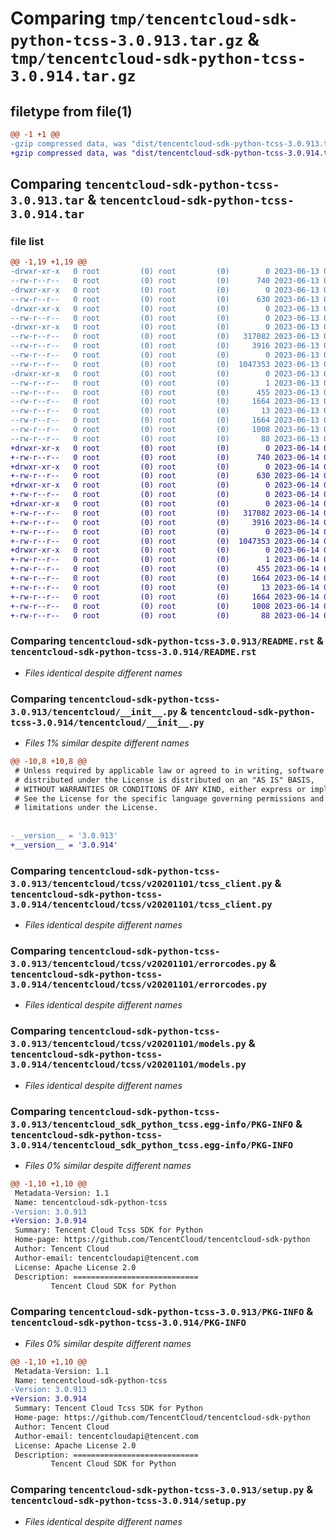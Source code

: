# Comparing `tmp/tencentcloud-sdk-python-tcss-3.0.913.tar.gz` & `tmp/tencentcloud-sdk-python-tcss-3.0.914.tar.gz`

## filetype from file(1)

```diff
@@ -1 +1 @@
-gzip compressed data, was "dist/tencentcloud-sdk-python-tcss-3.0.913.tar", last modified: Tue Jun 13 02:26:12 2023, max compression
+gzip compressed data, was "dist/tencentcloud-sdk-python-tcss-3.0.914.tar", last modified: Wed Jun 14 00:35:17 2023, max compression
```

## Comparing `tencentcloud-sdk-python-tcss-3.0.913.tar` & `tencentcloud-sdk-python-tcss-3.0.914.tar`

### file list

```diff
@@ -1,19 +1,19 @@
-drwxr-xr-x   0 root         (0) root         (0)        0 2023-06-13 02:26:12.000000 tencentcloud-sdk-python-tcss-3.0.913/
--rw-r--r--   0 root         (0) root         (0)      740 2023-06-13 02:26:12.000000 tencentcloud-sdk-python-tcss-3.0.913/README.rst
-drwxr-xr-x   0 root         (0) root         (0)        0 2023-06-13 02:26:12.000000 tencentcloud-sdk-python-tcss-3.0.913/tencentcloud/
--rw-r--r--   0 root         (0) root         (0)      630 2023-06-13 02:26:12.000000 tencentcloud-sdk-python-tcss-3.0.913/tencentcloud/__init__.py
-drwxr-xr-x   0 root         (0) root         (0)        0 2023-06-13 02:26:12.000000 tencentcloud-sdk-python-tcss-3.0.913/tencentcloud/tcss/
--rw-r--r--   0 root         (0) root         (0)        0 2023-06-13 02:26:12.000000 tencentcloud-sdk-python-tcss-3.0.913/tencentcloud/tcss/__init__.py
-drwxr-xr-x   0 root         (0) root         (0)        0 2023-06-13 02:26:12.000000 tencentcloud-sdk-python-tcss-3.0.913/tencentcloud/tcss/v20201101/
--rw-r--r--   0 root         (0) root         (0)   317082 2023-06-13 02:26:12.000000 tencentcloud-sdk-python-tcss-3.0.913/tencentcloud/tcss/v20201101/tcss_client.py
--rw-r--r--   0 root         (0) root         (0)     3916 2023-06-13 02:26:12.000000 tencentcloud-sdk-python-tcss-3.0.913/tencentcloud/tcss/v20201101/errorcodes.py
--rw-r--r--   0 root         (0) root         (0)        0 2023-06-13 02:26:12.000000 tencentcloud-sdk-python-tcss-3.0.913/tencentcloud/tcss/v20201101/__init__.py
--rw-r--r--   0 root         (0) root         (0)  1047353 2023-06-13 02:26:12.000000 tencentcloud-sdk-python-tcss-3.0.913/tencentcloud/tcss/v20201101/models.py
-drwxr-xr-x   0 root         (0) root         (0)        0 2023-06-13 02:26:12.000000 tencentcloud-sdk-python-tcss-3.0.913/tencentcloud_sdk_python_tcss.egg-info/
--rw-r--r--   0 root         (0) root         (0)        1 2023-06-13 02:26:12.000000 tencentcloud-sdk-python-tcss-3.0.913/tencentcloud_sdk_python_tcss.egg-info/dependency_links.txt
--rw-r--r--   0 root         (0) root         (0)      455 2023-06-13 02:26:12.000000 tencentcloud-sdk-python-tcss-3.0.913/tencentcloud_sdk_python_tcss.egg-info/SOURCES.txt
--rw-r--r--   0 root         (0) root         (0)     1664 2023-06-13 02:26:12.000000 tencentcloud-sdk-python-tcss-3.0.913/tencentcloud_sdk_python_tcss.egg-info/PKG-INFO
--rw-r--r--   0 root         (0) root         (0)       13 2023-06-13 02:26:12.000000 tencentcloud-sdk-python-tcss-3.0.913/tencentcloud_sdk_python_tcss.egg-info/top_level.txt
--rw-r--r--   0 root         (0) root         (0)     1664 2023-06-13 02:26:12.000000 tencentcloud-sdk-python-tcss-3.0.913/PKG-INFO
--rw-r--r--   0 root         (0) root         (0)     1008 2023-06-13 02:26:12.000000 tencentcloud-sdk-python-tcss-3.0.913/setup.py
--rw-r--r--   0 root         (0) root         (0)       88 2023-06-13 02:26:12.000000 tencentcloud-sdk-python-tcss-3.0.913/setup.cfg
+drwxr-xr-x   0 root         (0) root         (0)        0 2023-06-14 00:35:17.000000 tencentcloud-sdk-python-tcss-3.0.914/
+-rw-r--r--   0 root         (0) root         (0)      740 2023-06-14 00:35:17.000000 tencentcloud-sdk-python-tcss-3.0.914/README.rst
+drwxr-xr-x   0 root         (0) root         (0)        0 2023-06-14 00:35:17.000000 tencentcloud-sdk-python-tcss-3.0.914/tencentcloud/
+-rw-r--r--   0 root         (0) root         (0)      630 2023-06-14 00:35:17.000000 tencentcloud-sdk-python-tcss-3.0.914/tencentcloud/__init__.py
+drwxr-xr-x   0 root         (0) root         (0)        0 2023-06-14 00:35:17.000000 tencentcloud-sdk-python-tcss-3.0.914/tencentcloud/tcss/
+-rw-r--r--   0 root         (0) root         (0)        0 2023-06-14 00:35:17.000000 tencentcloud-sdk-python-tcss-3.0.914/tencentcloud/tcss/__init__.py
+drwxr-xr-x   0 root         (0) root         (0)        0 2023-06-14 00:35:17.000000 tencentcloud-sdk-python-tcss-3.0.914/tencentcloud/tcss/v20201101/
+-rw-r--r--   0 root         (0) root         (0)   317082 2023-06-14 00:35:17.000000 tencentcloud-sdk-python-tcss-3.0.914/tencentcloud/tcss/v20201101/tcss_client.py
+-rw-r--r--   0 root         (0) root         (0)     3916 2023-06-14 00:35:17.000000 tencentcloud-sdk-python-tcss-3.0.914/tencentcloud/tcss/v20201101/errorcodes.py
+-rw-r--r--   0 root         (0) root         (0)        0 2023-06-14 00:35:17.000000 tencentcloud-sdk-python-tcss-3.0.914/tencentcloud/tcss/v20201101/__init__.py
+-rw-r--r--   0 root         (0) root         (0)  1047353 2023-06-14 00:35:17.000000 tencentcloud-sdk-python-tcss-3.0.914/tencentcloud/tcss/v20201101/models.py
+drwxr-xr-x   0 root         (0) root         (0)        0 2023-06-14 00:35:17.000000 tencentcloud-sdk-python-tcss-3.0.914/tencentcloud_sdk_python_tcss.egg-info/
+-rw-r--r--   0 root         (0) root         (0)        1 2023-06-14 00:35:17.000000 tencentcloud-sdk-python-tcss-3.0.914/tencentcloud_sdk_python_tcss.egg-info/dependency_links.txt
+-rw-r--r--   0 root         (0) root         (0)      455 2023-06-14 00:35:17.000000 tencentcloud-sdk-python-tcss-3.0.914/tencentcloud_sdk_python_tcss.egg-info/SOURCES.txt
+-rw-r--r--   0 root         (0) root         (0)     1664 2023-06-14 00:35:17.000000 tencentcloud-sdk-python-tcss-3.0.914/tencentcloud_sdk_python_tcss.egg-info/PKG-INFO
+-rw-r--r--   0 root         (0) root         (0)       13 2023-06-14 00:35:17.000000 tencentcloud-sdk-python-tcss-3.0.914/tencentcloud_sdk_python_tcss.egg-info/top_level.txt
+-rw-r--r--   0 root         (0) root         (0)     1664 2023-06-14 00:35:17.000000 tencentcloud-sdk-python-tcss-3.0.914/PKG-INFO
+-rw-r--r--   0 root         (0) root         (0)     1008 2023-06-14 00:35:17.000000 tencentcloud-sdk-python-tcss-3.0.914/setup.py
+-rw-r--r--   0 root         (0) root         (0)       88 2023-06-14 00:35:17.000000 tencentcloud-sdk-python-tcss-3.0.914/setup.cfg
```

### Comparing `tencentcloud-sdk-python-tcss-3.0.913/README.rst` & `tencentcloud-sdk-python-tcss-3.0.914/README.rst`

 * *Files identical despite different names*

### Comparing `tencentcloud-sdk-python-tcss-3.0.913/tencentcloud/__init__.py` & `tencentcloud-sdk-python-tcss-3.0.914/tencentcloud/__init__.py`

 * *Files 1% similar despite different names*

```diff
@@ -10,8 +10,8 @@
 # Unless required by applicable law or agreed to in writing, software
 # distributed under the License is distributed on an "AS IS" BASIS,
 # WITHOUT WARRANTIES OR CONDITIONS OF ANY KIND, either express or implied.
 # See the License for the specific language governing permissions and
 # limitations under the License.
 
 
-__version__ = '3.0.913'
+__version__ = '3.0.914'
```

### Comparing `tencentcloud-sdk-python-tcss-3.0.913/tencentcloud/tcss/v20201101/tcss_client.py` & `tencentcloud-sdk-python-tcss-3.0.914/tencentcloud/tcss/v20201101/tcss_client.py`

 * *Files identical despite different names*

### Comparing `tencentcloud-sdk-python-tcss-3.0.913/tencentcloud/tcss/v20201101/errorcodes.py` & `tencentcloud-sdk-python-tcss-3.0.914/tencentcloud/tcss/v20201101/errorcodes.py`

 * *Files identical despite different names*

### Comparing `tencentcloud-sdk-python-tcss-3.0.913/tencentcloud/tcss/v20201101/models.py` & `tencentcloud-sdk-python-tcss-3.0.914/tencentcloud/tcss/v20201101/models.py`

 * *Files identical despite different names*

### Comparing `tencentcloud-sdk-python-tcss-3.0.913/tencentcloud_sdk_python_tcss.egg-info/PKG-INFO` & `tencentcloud-sdk-python-tcss-3.0.914/tencentcloud_sdk_python_tcss.egg-info/PKG-INFO`

 * *Files 0% similar despite different names*

```diff
@@ -1,10 +1,10 @@
 Metadata-Version: 1.1
 Name: tencentcloud-sdk-python-tcss
-Version: 3.0.913
+Version: 3.0.914
 Summary: Tencent Cloud Tcss SDK for Python
 Home-page: https://github.com/TencentCloud/tencentcloud-sdk-python
 Author: Tencent Cloud
 Author-email: tencentcloudapi@tencent.com
 License: Apache License 2.0
 Description: ============================
         Tencent Cloud SDK for Python
```

### Comparing `tencentcloud-sdk-python-tcss-3.0.913/PKG-INFO` & `tencentcloud-sdk-python-tcss-3.0.914/PKG-INFO`

 * *Files 0% similar despite different names*

```diff
@@ -1,10 +1,10 @@
 Metadata-Version: 1.1
 Name: tencentcloud-sdk-python-tcss
-Version: 3.0.913
+Version: 3.0.914
 Summary: Tencent Cloud Tcss SDK for Python
 Home-page: https://github.com/TencentCloud/tencentcloud-sdk-python
 Author: Tencent Cloud
 Author-email: tencentcloudapi@tencent.com
 License: Apache License 2.0
 Description: ============================
         Tencent Cloud SDK for Python
```

### Comparing `tencentcloud-sdk-python-tcss-3.0.913/setup.py` & `tencentcloud-sdk-python-tcss-3.0.914/setup.py`

 * *Files identical despite different names*

